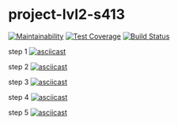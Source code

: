 # project-lvl2-s413
[![Maintainability](https://api.codeclimate.com/v1/badges/a99a88d28ad37a79dbf6/maintainability)](https://codeclimate.com/github/NikiforovJacob/project-lvl2-s413/maintainability)
[![Test Coverage](https://api.codeclimate.com/v1/badges/a99a88d28ad37a79dbf6/test_coverage)](https://codeclimate.com/github/NikiforovJacob/project-lvl2-s413/test_coverage)
[![Build Status](https://travis-ci.org/NikiforovJacob/project-lvl1-s400.svg?branch=master)](https://travis-ci.org/NikiforovJacob/project-lvl2-s413)

step 1
[![asciicast](https://asciinema.org/a/P6TA9N8PXK4NHA8y6bKyCC1G1.svg)](https://asciinema.org/a/P6TA9N8PXK4NHA8y6bKyCC1G1)

step 2
[![asciicast](https://asciinema.org/a/LxGaM86NXUxv05OnEZ5JdbVgB.svg)](https://asciinema.org/a/LxGaM86NXUxv05OnEZ5JdbVgB)

step 3
[![asciicast](https://asciinema.org/a/1NYaMQXGSJqsV4aPuD75xucya.svg)](https://asciinema.org/a/1NYaMQXGSJqsV4aPuD75xucya)

step 4
[![asciicast](https://asciinema.org/a/saWfW4j9arcd9n35yg4FSywo1.svg)](https://asciinema.org/a/saWfW4j9arcd9n35yg4FSywo1)

step 5
[![asciicast](https://asciinema.org/a/ph7x5OFuNP0FUl7mTmzwRNtXl.svg)](https://asciinema.org/a/ph7x5OFuNP0FUl7mTmzwRNtXl)